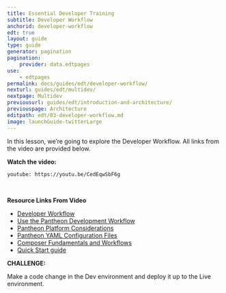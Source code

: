 ```yaml
---
title: Essential Developer Training
subtitle: Developer Workflow
anchorid: developer-workflow
edt: true
layout: guide
type: guide
generator: pagination
pagination:
    provider: data.edtpages
use:
    - edtpages
permalink: docs/guides/edt/developer-workflow/
nexturl: guides/edt/multidev/
nextpage: Multidev
previousurl: guides/edt/introduction-and-architecture/
previouspage: Architecture
editpath: edt/03-developer-workflow.md
image: launchGuide-twitterLarge
---
```


In this lesson, we’re going to explore the Developer Workflow.
All links from the video are provided below.

**Watch the video:**

`youtube: https://youtu.be/CedEqwSbF6g`

<br />

**Resource Links From Video**

 - [Developer Workflow](/develop/)
 - [Use the Pantheon Development Workflow](/pantheon-workflow/)
 - [Pantheon Platform Considerations](/platform-considerations/)
 - [Pantheon YAML Configuration Files](/pantheon-yml/)
 - [Composer Fundamentals and Workflows](/composer/)
 - [Quick Start guide](/guides/quickstart/)

**CHALLENGE:**

Make a code change in the Dev environment and deploy it up to the Live environment. 
